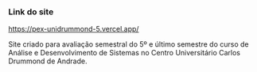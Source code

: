 ### Link do site 
https://pex-unidrummond-5.vercel.app/

Site criado para avaliação semestral do 5º e último semestre do curso de Análise e Desenvolvimento de Sistemas no Centro Universitário Carlos Drummond de Andrade.
